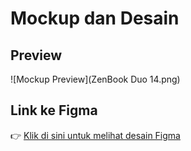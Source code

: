 # Mockup dan Desain

## Preview

![Mockup Preview](ZenBook Duo 14.png)

## Link ke Figma

👉 [Klik di sini untuk melihat desain Figma](https://www.figma.com/file/xxxxx)
